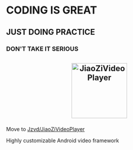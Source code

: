 # CODING IS GREAT
## JUST DOING PRACTICE
### DON'T TAKE IT SERIOUS


<a href="https://github.com/lipangit/JiaoZiVideoPlayer" target="_blank"><p align="center"><img src="https://user-images.githubusercontent.com/2038071/42033014-0bf1c0b0-7b0e-11e8-811d-7639bcd294eb.png" alt="JiaoZiVideoPlayer" height="150px"></p></a>
--

Move to [Jzvd/JiaoZiVideoPlayer](https://github.com/Jzvd/JiaoZiVideoPlayer)

Highly customizable Android video framework
